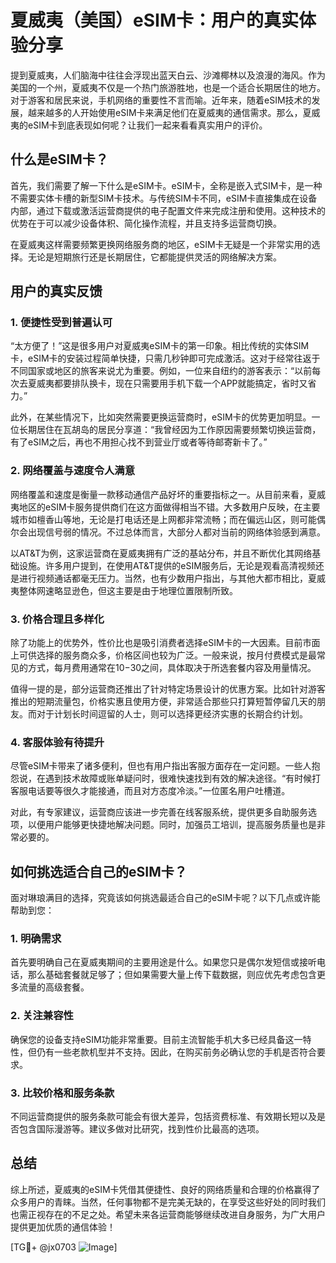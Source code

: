# 夏威夷（美国）eSIM卡：用户的真实体验分享

提到夏威夷，人们脑海中往往会浮现出蓝天白云、沙滩椰林以及浪漫的海风。作为美国的一个州，夏威夷不仅是一个热门旅游胜地，也是一个适合长期居住的地方。对于游客和居民来说，手机网络的重要性不言而喻。近年来，随着eSIM技术的发展，越来越多的人开始使用eSIM卡来满足他们在夏威夷的通信需求。那么，夏威夷的eSIM卡到底表现如何呢？让我们一起来看看真实用户的评价。

## 什么是eSIM卡？

首先，我们需要了解一下什么是eSIM卡。eSIM卡，全称是嵌入式SIM卡，是一种不需要实体卡槽的新型SIM卡技术。与传统SIM卡不同，eSIM卡直接集成在设备内部，通过下载或激活运营商提供的电子配置文件来完成注册和使用。这种技术的优势在于可以减少设备体积、简化操作流程，并且支持多运营商切换。

在夏威夷这样需要频繁更换网络服务商的地区，eSIM卡无疑是一个非常实用的选择。无论是短期旅行还是长期居住，它都能提供灵活的网络解决方案。

## 用户的真实反馈

### 1. 便捷性受到普遍认可

“太方便了！”这是很多用户对夏威夷eSIM卡的第一印象。相比传统的实体SIM卡，eSIM卡的安装过程简单快捷，只需几秒钟即可完成激活。这对于经常往返于不同国家或地区的旅客来说尤为重要。例如，一位来自纽约的游客表示：“以前每次去夏威夷都要排队换卡，现在只需要用手机下载一个APP就能搞定，省时又省力。”

此外，在某些情况下，比如突然需要更换运营商时，eSIM卡的优势更加明显。一位长期居住在瓦胡岛的居民分享道：“我曾经因为工作原因需要频繁切换运营商，有了eSIM之后，再也不用担心找不到营业厅或者等待邮寄新卡了。”

### 2. 网络覆盖与速度令人满意

网络覆盖和速度是衡量一款移动通信产品好坏的重要指标之一。从目前来看，夏威夷地区的eSIM卡服务提供商们在这方面做得相当不错。大多数用户反映，在主要城市如檀香山等地，无论是打电话还是上网都非常流畅；而在偏远山区，则可能偶尔会出现信号弱的情况。不过总体而言，大部分人都对当前的网络体验感到满意。

以AT&T为例，这家运营商在夏威夷拥有广泛的基站分布，并且不断优化其网络基础设施。许多用户提到，在使用AT&T提供的eSIM服务后，无论是观看高清视频还是进行视频通话都毫无压力。当然，也有少数用户指出，与其他大都市相比，夏威夷整体网速略显逊色，但这主要是由于地理位置限制所致。

### 3. 价格合理且多样化

除了功能上的优势外，性价比也是吸引消费者选择eSIM卡的一大因素。目前市面上可供选择的服务商众多，价格区间也较为广泛。一般来说，按月付费模式是最常见的方式，每月费用通常在$10-$30之间，具体取决于所选套餐内容及用量情况。

值得一提的是，部分运营商还推出了针对特定场景设计的优惠方案。比如针对游客推出的短期流量包，价格实惠且使用方便，非常适合那些只打算短暂停留几天的朋友。而对于计划长时间逗留的人士，则可以选择更经济实惠的长期合约计划。

### 4. 客服体验有待提升

尽管eSIM卡带来了诸多便利，但也有用户指出客服方面存在一定问题。一些人抱怨说，在遇到技术故障或账单疑问时，很难快速找到有效的解决途径。“有时候打客服电话要等很久才能接通，而且对方态度冷淡。”一位匿名用户吐槽道。

对此，有专家建议，运营商应该进一步完善在线客服系统，提供更多自助服务选项，以便用户能够更快捷地解决问题。同时，加强员工培训，提高服务质量也是非常必要的。

## 如何挑选适合自己的eSIM卡？

面对琳琅满目的选择，究竟该如何挑选最适合自己的eSIM卡呢？以下几点或许能帮助到您：

### 1. 明确需求

首先要明确自己在夏威夷期间的主要用途是什么。如果您只是偶尔发短信或接听电话，那么基础套餐就足够了；但如果需要大量上传下载数据，则应优先考虑包含更多流量的高级套餐。

### 2. 关注兼容性

确保您的设备支持eSIM功能非常重要。目前主流智能手机大多已经具备这一特性，但仍有一些老款机型并不支持。因此，在购买前务必确认您的手机是否符合要求。

### 3. 比较价格和服务条款

不同运营商提供的服务条款可能会有很大差异，包括资费标准、有效期长短以及是否包含国际漫游等。建议多做对比研究，找到性价比最高的选项。

## 总结

综上所述，夏威夷的eSIM卡凭借其便捷性、良好的网络质量和合理的价格赢得了众多用户的青睐。当然，任何事物都不是完美无缺的，在享受这些好处的同时我们也需正视存在的不足之处。希望未来各运营商能够继续改进自身服务，为广大用户提供更加优质的通信体验！

[TG💪+ @jx0703 ![Image](https://github.com/user-attachments/assets/dbca1d08-cadb-493c-b0ec-ad6f7a83f270)]